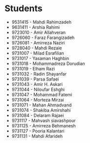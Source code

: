 # Students
- 9531415 - Mahdi Rahimzadeh
- 9631411 - Arshia Rahimi
- 9723010 - Amir Allahveran
- 9726060 - Faraz Farangizadeh
- 9726081 - Amirreza Naziri
- 9728040 - Mahdi Rezaie
- 9731007 - Milad Esrafilian
- 9731017 - Yasaman Haghbin
- 9731018 - Mohammadreza Dorudian
- 9731019 - Elham Razi
- 9731032 - Radin Shayanfar
- 9731039 - Parsa Safaei
- 9731043 - Amir H. Askari
- 9731044 - Niloufar Eshghi
- 9731047 - Mohammad Fatemi
- 9731064 - Morteza Mirzai
- 9731071 - Mahan Ahmadvand
- 9731074 - Shakiba Amirshahi
- 9731084 - Delaram Rajaei
- 9731117 - Mahvash siavashpour
- 9731125 - Amirreza Behmanesh
- 9731127 - Pooria Kalantari
- 9731131 - Mahdi Afarideh
